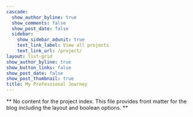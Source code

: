 ```yaml
---
cascade:
  show_author_byline: true
  show_comments: false
  show_post_date: false
  sidebar:
    show_sidebar_adunit: true
    text_link_label: View all projects
    text_link_url: /project/
layout: list-grid
show_author_byline: true
show_button_links: false
show_post_date: false
show_post_thumbnail: true
title: My Professional Journey
---
```


** No content for the project index. This file provides front matter for the blog including the layout and boolean options. **
